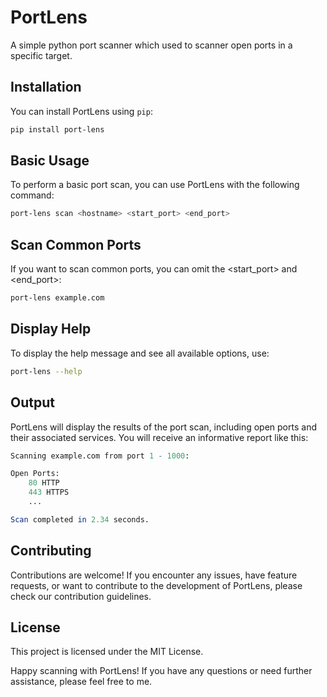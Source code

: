 # PortLens

A simple python port scanner which used to scanner open ports in a specific target.
 
## Installation

You can install PortLens using `pip`:

```bash
pip install port-lens
```

## Basic Usage

To perform a basic port scan, you can use PortLens with the following command:

```bash
port-lens scan <hostname> <start_port> <end_port>

```

## Scan Common Ports
If you want to scan common ports, you can omit the <start_port> and <end_port>:



```bash
port-lens example.com

```

## Display Help

To display the help message and see all available options, use:

```bash
port-lens --help
```

## Output
PortLens will display the results of the port scan, including open ports and their associated services. You will receive an informative report like this:
```mathematica
Scanning example.com from port 1 - 1000:

Open Ports:
    80 HTTP
    443 HTTPS
    ...

Scan completed in 2.34 seconds.
```

## Contributing
Contributions are welcome! If you encounter any issues, have feature requests, or want to contribute to the development of PortLens, please check our contribution guidelines.

## License
This project is licensed under the MIT License.

Happy scanning with PortLens! If you have any questions or need further assistance, please feel free to me.


